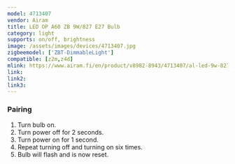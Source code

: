 ```yaml
---
model: 4713407
vendor: Airam
title: LED OP A60 ZB 9W/827 E27 Bulb
category: light
supports: on/off, brightness
image: /assets/images/devices/4713407.jpg
zigbeemodel: ['ZBT-DimmableLight']
compatible: [z2m,z4d]
mlink: https://www.airam.fi/en/product/v8982-8943/4713407/al-led-9w-827-e27-a60-contr-unit/294/1
link: 
link2: 
link3: 
---
```

### Pairing
1. Turn bulb on.
2. Turn power off for 2 seconds.
3. Turn power on for 1 second.
4. Repeat turning off and turning on six times.
5. Bulb will flash and is now reset.